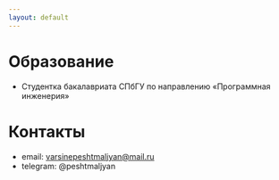 ```yaml
---
layout: default
---
```

# Образование
- Студентка бакалавриата СПбГУ по направлению «Программная инженерия»

# Контакты
- email: varsinepeshtmaljyan@mail.ru
- telegram: @peshtmaljyan
